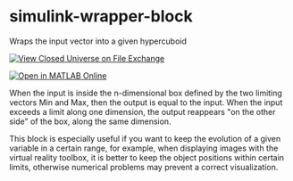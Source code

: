 # simulink-wrapper-block
Wraps the input vector into a given hypercuboid

[![View Closed Universe on File Exchange](https://www.mathworks.com/matlabcentral/images/matlab-file-exchange.svg)](https://www.mathworks.com/matlabcentral/fileexchange/9096-closed-universe)

[![Open in MATLAB Online](https://www.mathworks.com/images/responsive/global/open-in-matlab-online.svg)](https://matlab.mathworks.com/open/github/v1?repo=giampy1969/simulink-wrapper-block)

When the input is inside the n-dimensional box defined by the two limiting vectors Min and Max, then the output is equal to the input. When the input exceeds a limit along one dimension, the output reappears "on the other side" of the box, along the same dimension.

This block is especially useful if you want to keep the evolution of a given variable in a certain range, for example, when displaying images with the virtual reality toolbox, it is better to keep the object positions within certain limits, otherwise numerical problems may prevent a correct visualization.
